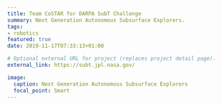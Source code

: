 ```yaml
---
title: Team CoSTAR for DARPA SubT Challenge
summary: Next Generation Autonomous Subsurface Explorers.
tags:
- robotics
featured: true
date: 2019-11-17T07:33:13+01:00

# Optional external URL for project (replaces project detail page).
external_link: https://subt.jpl.nasa.gov/

image:
  caption: Next Generation Autonomous Subsurface Explorers
  focal_point: Smart
---
```

